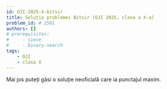 ```yaml
---
id: OJI-2025-X-bitsir
title: Soluția problemei Bitsir (OJI 2025, clasa a X-a)
problem_id: # 2501
authors: []
# prerequisites:
#     - sieve
#     - binary-search
tags:
    - OJI
    - clasa X
---
```



Mai jos puteți găsi o soluție neoficială care ia punctajul maxim.

```cpp

```
